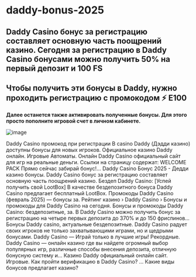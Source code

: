 # daddy-bonus-2025

## Daddy Casino бонус за регистрацию составляет основную часть поощрений казино. Сегодня за регистрацию в Daddy Casino бонусами можно получить 50% на первый депозит и 100 FS

## Чтобы получить эти бонусы в Daddy, нужно проходить регистрацию с промокодом ⚡ E100 

**Далее останется также активировать полученные бонусы. Для этого просто пополните игровой счет в личном кабинете.**

![image](https://github.com/user-attachments/assets/01be7057-0bfe-401b-ac2b-5e772a327898)




Daddy Casino промокод при регистрации В casino Daddy (Дэдди казино) доступны бонусы для новых игроков.
Официальное казино Daddy онлайн. Игровые Автоматы. Онлайн Daddy Casino официальный сайт для игр на реальные деньги. Ссылки на страницу содержат: WELCOME PACK Прямо сейчас забирай бонус!...
Daddy Casino Бонус 2025 - Дедди казино бонусы. Daddy Casino бонус за регистрацию составляет основную часть поощрений казино.
Бездеп Daddy Casino: [Успей получить свой LootBox] В качестве бездепозитного бонуса Daddy Casino предлагает бесплатный LootBox.
Промокоды Daddy Casino (февраль 2025) — бонусы за. Рейтинг казино › Daddy Casino › Бонусы и промокоды для Daddy Casino на сегодня.
Бонусы и промокоды Daddy Casino: бездепозитные, за. В Daddy Casino можно получить бонус за регистрацию на четыре первых депозита до 370% и до 150 фриспинов...
Бонусы Daddy casino, актуальные бездепозитные. Daddy Casino радует своих игроков не только захватывающими играми, но и щедрыми бонусами.
Daddy Casino — Играй только в лучшие игры! Рекордные. Daddy Сasino — онлайн казино где вы найдете огромный выбор популярных игр, различные способы внесения депозита, отличную бонусную систему и...
Казино Daddy официальный онлайн сайт. Игровые. Как пройти верификацию в Daddy Casino? ... Какие виды бонусов предлагает казино?
